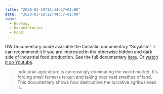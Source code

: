```yaml
---
title: "2020-03-19T12:44:57+01:00"
date:  "2020-03-19T12:44:57+01:00"
tags:
  - Ecology
  - Documentaries
  - Food
---
```


DW Documentary made available the fantastic documentary "Soyalism". I can recommend it if you are interested in the otherwise hidden and dark side of industrial food production. See the full documentary [here](https://web.archive.org/web/20200328105911/https://www.dw.com/en/soyalism-the-world-food-business/av-52435603). Or [watch it on Youtube](https://www.youtube.com/watch?v=ksrc7eI3IMY).

> Industrial agriculture is increasingly dominating the world market. It’s forcing small farmers to quit and taking over vast swathes of land. This documentary shows how destructive the lucrative agribusiness is.
